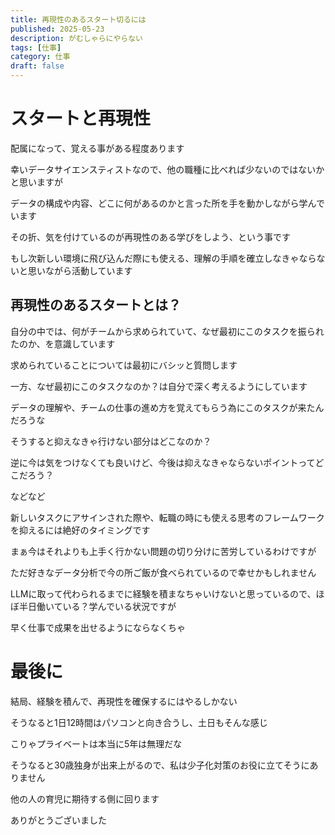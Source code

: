 ```yaml
---
title: 再現性のあるスタート切るには
published: 2025-05-23
description: がむしゃらにやらない
tags: [仕事]
category: 仕事
draft: false
---
```

# スタートと再現性

配属になって、覚える事がある程度あります

幸いデータサイエンスティストなので、他の職種に比べれば少ないのではないかと思いますが

データの構成や内容、どこに何があるのかと言った所を手を動かしながら学んでいます

その折、気を付けているのが再現性のある学びをしよう、という事です

もし次新しい環境に飛び込んだ際にも使える、理解の手順を確立しなきゃならないと思いながら活動しています

## 再現性のあるスタートとは？

自分の中では、何がチームから求められていて、なぜ最初にこのタスクを振られたのか、を意識しています

求められていることについては最初にバシッと質問します

一方、なぜ最初にこのタスクなのか？は自分で深く考えるようにしています

データの理解や、チームの仕事の進め方を覚えてもらう為にこのタスクが来たんだろうな

そうすると抑えなきゃ行けない部分はどこなのか？

逆に今は気をつけなくても良いけど、今後は抑えなきゃならないポイントってどこだろう？

などなど

新しいタスクにアサインされた際や、転職の時にも使える思考のフレームワークを抑えるには絶好のタイミングです

まぁ今はそれよりも上手く行かない問題の切り分けに苦労しているわけですが

ただ好きなデータ分析で今の所ご飯が食べられているので幸せかもしれません

LLMに取って代わられるまでに経験を積まなちゃいけないと思っているので、ほぼ半日働いている？学んでいる状況ですが

早く仕事で成果を出せるようにならなくちゃ

# 最後に

結局、経験を積んで、再現性を確保するにはやるしかない

そうなると1日12時間はパソコンと向き合うし、土日もそんな感じ

こりゃプライベートは本当に5年は無理だな

そうなると30歳独身が出来上がるので、私は少子化対策のお役に立てそうにありません

他の人の育児に期待する側に回ります

ありがとうございました

